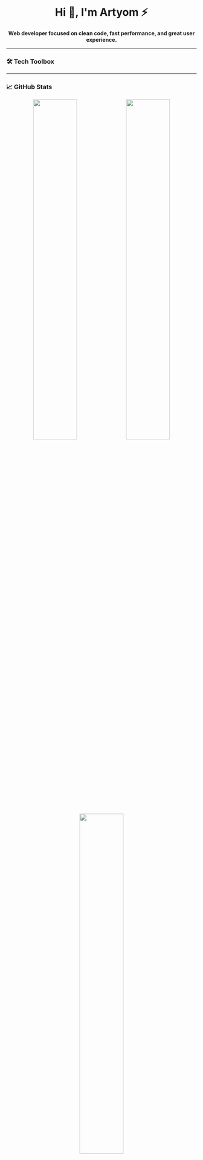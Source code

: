 <h1 align="center">Hi 👋, I'm Artyom ⚡</h1>

<p align="center">
  <b>Web developer focused on clean code, fast performance, and great user experience.</b>
</p>

---

### 🛠️ Tech Toolbox

<p align="center">
  <i class="fa fa-react" style="font-size: 40px; color: #61DAFB;"></i>
  <i class="fa fa-js-square" style="font-size: 40px; color: #F7DF1E;"></i>
  <i class="fa fa-css3-alt" style="font-size: 40px; color: #2965F1;"></i>
  <i class="fa fa-cogs" style="font-size: 40px; color: #F4A300;"></i>
  <i class="fa fa-sass" style="font-size: 40px; color: #CC6699;"></i>
  <i class="fa fa-vuejs" style="font-size: 40px; color: #4FC08D;"></i>
  <i class="fa fa-github" style="font-size: 40px; color: #181717;"></i>
  <i class="fa fa-php" style="font-size: 40px; color: #777BB4;"></i>
  <i class="fa fa-database" style="font-size: 40px; color: #4479A1;"></i>
</p>

---

### 📈 GitHub Stats

<p align="center">
  <img src="https://github-readme-stats.vercel.app/api?username=AEzzed&show_icons=true&theme=tokyonight&hide=issues&hide_border=true&border_radius=12" width="48%" />
  <img src="https://github-readme-streak-stats.herokuapp.com?user=AEzzed&theme=tokyonight&hide_border=true&border_radius=12" width="48%" />
</p>

<p align="center">
  <img src="https://github-readme-stats.vercel.app/api/top-langs/?username=AEzzed&layout=compact&theme=tokyonight&hide_border=true&border_radius=12" width="48%" />
</p>

---

<p align="center">
  <a href="https://t.me/yourtelegram"><img src="https://img.shields.io/badge/Telegram-2CA5E0?style=for-the-badge&logo=telegram&logoColor=white" /></a>
  <a href="mailto:your.email@example.com"><img src="https://img.shields.io/badge/Gmail-EA4335?style=for-the-badge&logo=gmail&logoColor=white" /></a>
</p>

---

<p align="center">
  <img src="https://capsule-render.vercel.app/api?type=waving&color=gradient&height=100&section=footer" />
</p>
